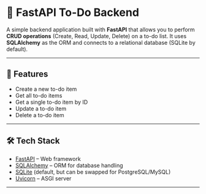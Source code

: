 # 📝 FastAPI To-Do Backend

A simple backend application built with **FastAPI** that allows you to perform **CRUD operations** (Create, Read, Update, Delete) on a to-do list. It uses **SQLAlchemy** as the ORM and connects to a relational database (SQLite by default).

---

## 🚀 Features
- Create a new to-do item  
- Get all to-do items  
- Get a single to-do item by ID  
- Update a to-do item  
- Delete a to-do item  

---

## 🛠️ Tech Stack
- [FastAPI](https://fastapi.tiangolo.com/) – Web framework  
- [SQLAlchemy](https://www.sqlalchemy.org/) – ORM for database handling  
- [SQLite](https://www.sqlite.org/) (default, but can be swapped for PostgreSQL/MySQL)  
- [Uvicorn](https://www.uvicorn.org/) – ASGI server  

---

